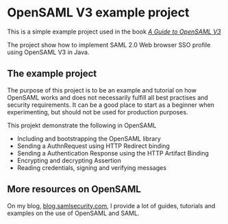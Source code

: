 # OpenSAML V3 example project
This is a simple example project used in the book [*A Guide to OpenSAML V3*](https://shop.samlsecurity.com?utm_source=github&utm_medium=link&utm_campaign=opensaml_samples_collection&utm_content=opensamlv3-project)

The project show how to implement SAML 2.0 Web browser SSO profile using OpenSAML V3 in Java.

## The example project
The purpose of this project is to be an example and tutorial on how OpenSAML works and does not necessarily fulfill all best practises and security requirements. It can be a good place to start as a beginner when experimenting, but should not be used for production purposes.

This projekt demonstrate the following in OpenSAML
* Including and bootstrapping the OpenSAML library
* Sending a AuthnRequest using HTTP Redirect binding
* Sending a Authentication Response using the HTTP Artifact Binding 
* Encrypting and decrypting Assertion
* Reading credentials, signing and verifying messages

## More resources on OpenSAML
On my blog, [blog.samlsecurity.com](https://blog.samlsecurity.com/?utm_source=github&utm_medium=link&utm_campaign=opensaml_samples_collection&utm_content=opensamlv3-project), I provide a lot of guides, tutorials and examples on the use of OpenSAML and SAML.
